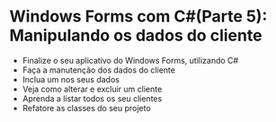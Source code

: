 # Windows Forms com C#(Parte 5): Manipulando os dados do cliente
- Finalize o seu aplicativo do Windows Forms, utilizando C#
- Faça a manutenção dos dados do cliente
- Inclua um nos seus dados
- Veja como alterar e excluir um cliente
- Aprenda a listar todos os seu clientes
- Refatore as classes do seu projeto
